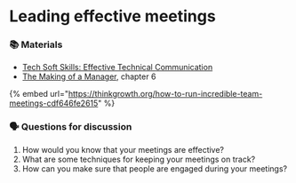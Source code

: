 # Leading effective meetings

 

### 📚 Materials

* [Tech Soft Skills: Effective Technical Communication](https://www.linkedin.com/learning/tech-soft-skills-effective-technical-communication?u=2125562)
* [The Making of a Manager](https://amzn.to/2VCueN6), chapter 6

{% embed url="https://thinkgrowth.org/how-to-run-incredible-team-meetings-cdf646fe2615" %}

### 🗣 Questions for discussion

1. How would you know that your meetings are effective?
2. What are some techniques for keeping your meetings on track?
3. How can you make sure that people are engaged during your meetings?

